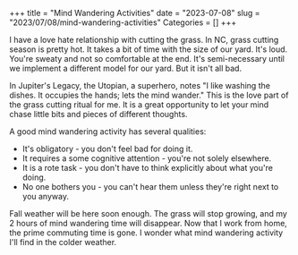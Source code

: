 +++
title = "Mind Wandering Activities"
date = "2023-07-08"
slug = "2023/07/08/mind-wandering-activities"
Categories = []
+++

I have a love hate relationship with cutting the grass. In NC, grass cutting
season is pretty hot. It takes a bit of time with the size of our yard. It's
loud. You're sweaty and not so comfortable at the end. It's semi-necessary
until we implement a different model for our yard. But it isn't all bad.

In Jupiter's Legacy, the Utopian, a superhero, notes "I like washing the
dishes. It occupies the hands; lets the mind wander." This is the love part of
the grass cutting ritual for me. It is a great opportunity to let your mind
chase little bits and pieces of different thoughts.

A good mind wandering activity has several qualities:

- It's obligatory - you don't feel bad for doing it.
- It requires a some cognitive attention - you're not solely elsewhere.
- It is a rote task - you don't have to think explicitly about what you're doing.
- No one bothers you - you can't hear them unless they're right next to you anyway.

Fall weather will be here soon enough. The grass will stop growing, and my 2
hours of mind wandering time will disappear. Now that I work from home, the
prime commuting time is gone. I wonder what mind wandering activity I'll find
in the colder weather.
